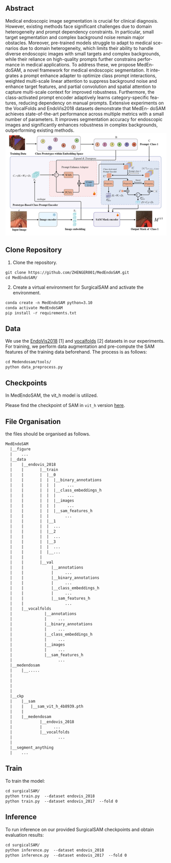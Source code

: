 ## Abstract 
Medical endoscopic image segmentation is crucial for clinical
diagnosis. However, existing methods face significant challenges due to
domain heterogeneity and prompt dependency constraints. In particular,
small target segmentation and complex background noise remain major
obstacles. Moreover, pre-trained models struggle to adapt to medical sce-
narios due to domain heterogeneity, which limits their ability to handle
diverse endoscopic images with small targets and complex backgrounds,
while their reliance on high-quality prompts further constrains perfor-
mance in medical applications. To address these, we propose MedEn-
doSAM, a novel framework for medical endoscopic segmentation. It inte-
grates a prompt enhance adapter to optimize class prompt interactions,
weighted multi-scale linear attention to suppress background noise and
enhance target features, and partial convolution and spatial attention to
capture multi-scale context for improved robustness. Furthermore, the
class-activated prompt encoder adaptively learns category-specific fea-
tures, reducing dependency on manual prompts. Extensive experiments
on the VocalFolds and EndoVis2018 datasets demonstrate that MedEn-
doSAM achieves state-of-the-art performance across multiple metrics
with a small number of parameters. It improves segmentation accuracy
for endoscopic images and significantly enhances robustness in complex
backgrounds, outperforming existing methods.
![](figure/framework.jpg)
## Clone Repository
1. Clone the repository.
``` shell
git clone https://github.com/ZHENGER001/MedEndoSAM.git
cd MedEndoSAM/
```
2. Create a virtual environment for SurgicalSAM and activate the environment.
```shell
conda create -n MedEndoSAM python=3.10
conda activate MedEndoSAM
pip install -r requirements.txt
```
## Data
We use the [EndoVis2018](https://endovissub2018-roboticscenesegmentation.grand-challenge.org/) [1] and [vocalfolds](https://github.com/imesluh/vocalfolds) [2] datasets in our experiments. 
For training, we perform data augmentation and pre-compute the SAM features of the training data beforehand. The process is as follows:
```
cd Medendosam/tools/
python data_preprocess.py
```
## Checkpoints

In MedEndoSAM, the vit_h model is utilized.

Please find the checkpoint of SAM in `vit_h` version [here](https://dl.fbaipublicfiles.com/segment_anything/sam_vit_h_4b8939.pth). 

##  File Organisation
the files should be organised as follows.
  ```tree
MedEndoSAM
    |__figure
    |    ...
    |__data
    |    |__endovis_2018
    |    |       |__train
    |    |       |  |__0
    |    |       |  |  |__binary_annotations
    |    |       |  |  |     ...
    |    |       |  |  |__class_embeddings_h
    |    |       |  |  |     ...
    |    |       |  |  |__images
    |    |       |  |  |     ...
    |    |       |  |  |__sam_features_h
    |    |       |  |       ...
    |    |       |  |__1
    |    |       |  |  ...
    |    |       |  |__2
    |    |       |  |  ...
    |    |       |  |__3
    |    |       |  |  ...
    |    |       |  |__...
    |    |       |     
    |    |       |__val
    |    |            |__annotations
    |    |            |     ...
    |    |            |__binary_annotations
    |    |            |     ...
    |    |            |__class_embeddings_h
    |    |            |     ...
    |    |            |__sam_features_h
    |    |                  ...
    |    |__vocalfolds
    |              |__annotations
    |              |     ...
    |              |__binary_annotations
    |              |     ...
    |              |__class_embeddings_h
    |              |     ...
    |              |__images
    |              |     ...
    |              |__sam_features_h
    |                    ...
    |__medendosam
    |    |__.....
    |      
    | 
    |   
    |   
    |__ckp
    |    |__sam
    |    |   |__sam_vit_h_4b8939.pth
    |    |
    |    |__medendosam
    |            |__endovis_2018
    |            |     ...
    |            |__vocalfolds
    |                    ...
    |   
    |__segment_anything
    |    ...
  ```
##  Train
To train the model:
```
cd surgicalSAM/
python train.py  --dataset endovis_2018
python train.py  --dataset endovis_2017  --fold 0
```

##  Inference
To run inference on our provided SurgicalSAM checkpoints and obtain evaluation results:
```
cd surgicalSAM/
python inference.py  --dataset endovis_2018
python inference.py  --dataset endovis_2017  --fold 0
